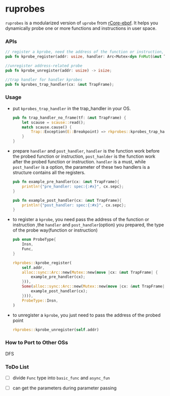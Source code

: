 # ruprobes
`ruprobes` is a modularized version of `uprobe` from [rCore-ebpf](https://github.com/hm1229/rCore-ebpf). It helps you dynamically probe one or more functions and instructions in user space.



### APIs

```rust
// register a kprobe, need the address of the function or instruction, two handler functions and the type you want to probe
pub fn kprobe_register(addr: usize, handler: Arc<Mutex<dyn FnMut(&mut TrapFrame) + Send>>, post_handler: Option<Arc<Mutex<dyn FnMut(&mut TrapFrame) + Send>>>, probe_type: ProbeType) -> isize ;

//unregister address-related probe
pub fn kprobe_unregister(addr: usize) -> isize;

//trap handler for handler kprobes
pub fn kprobes_trap_handler(cx: &mut TrapFrame);
```



### Usage

- put `kprobes_trap_handler` in the trap_handler in your OS.

  ```rust
  pub fn trap_handler_no_frame(tf: &mut TrapFrame) {
      let scause = scause::read();
      match scause.cause() {
          Trap::Exception(E::Breakpoint) => rkprobes::kprobes_trap_handler(tf), //add here
      }
  }
  ```

- prepare `handler` and `post_handler`, `handler` is the function work before the probed function or instruction, `post_hanlder` is the function work after the probed function or instruction. `handler` is a must, while `post_handler` is a option, the parameter of these two handlers is a structure contains all the registers.

  ```rust
  pub fn example_pre_handler(cx: &mut TrapFrame){
      println!{"pre_handler: spec:{:#x}", cx.sepc};
  }
  
  pub fn example_post_handler(cx: &mut TrapFrame){
      println!{"post_handler: spec:{:#x}", cx.sepc};
  }
  ```

- to register a `kprobe`, you need pass the address of the function or instruction ,the `handler` and `post_handler`(option) you prepared, the type of the probe way(function or instruction)

  ```rust
  pub enum ProbeType{
      Insn,
      Func,
  }
  
  rkprobes::kprobe_register(
      self.addr,
      alloc::sync::Arc::new(Mutex::new(move |cx: &mut TrapFrame| {
          example_pre_handler(cx);
      })),
      Some(alloc::sync::Arc::new(Mutex::new(move |cx: &mut TrapFrame| {
          example_post_handler(cx);
      }))),
      ProbeType::Insn,
  )
  ```
  
- to unregister a `kprobe`, you just need to pass the address of the probed point

  ```rust
  rkprobes::kprobe_unregister(self.addr)
  ```

  

### How to Port to Other OSs
DFS

### ToDo List

- [ ] divide `Func` type into `basic_func` and `async_fun`
- [ ] can get the parameters during parameter passing


